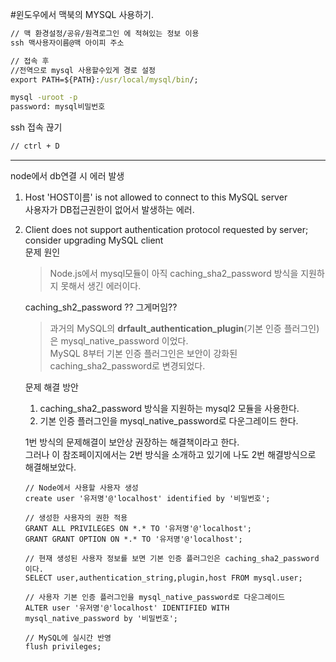 #윈도우에서 맥북의 MYSQL 사용하기.

```cmd
// 맥 환경설정/공유/원격로그인 에 적혀있는 정보 이용
ssh 맥사용자이름@맥 아이피 주소

// 접속 후
//전역으로 mysql 사용할수있게 경로 설정
export PATH=${PATH}:/usr/local/mysql/bin/;

mysql -uroot -p
password: mysql비밀번호
```

ssh 접속 끊기
```cmd
// ctrl + D 
```
***
node에서 db연결 시 에러 발생
1. Host 'HOST이름' is not allowed to connect to this MySQL server  
사용자가 DB접근권한이 없어서 발생하는 에러.
2. Client does not support authentication protocol requested by server; consider upgrading MySQL client  
문제 원인
    > Node.js에서 mysql모듈이 아직 caching_sha2_password 방식을 지원하지 못해서 생긴 에러이다.  

    caching_sh2_password ?? 그게머임??

    > 과거의 MySQL의 **drfault_authentication_plugin**(기본 인증 플러그인)은 mysql_native_password 이었다.  
    > MySQL 8부터 기본 인증 플러그인은 보안이 강화된 caching_sha2_password로 변경되었다.  

    문제 해결 방안
    1. caching_sha2_password 방식을 지원하는 mysql2 모듈을 사용한다.
    2. 기본 인증 플러그인을 mysql_native_password로 다운그레이드 한다.  

    1번 방식의 문제해결이 보안상 권장하는 해결책이라고 한다.  
    그러나 이 참조페이지에서는 2번 방식을 소개하고 있기에 나도 2번 해결방식으로 해결해보았다.

    ```mysql
    // Node에서 사용할 사용자 생성
    create user '유저명'@'localhost' identified by '비밀번호';
    
    // 생성한 사용자의 권한 적용
    GRANT ALL PRIVILEGES ON *.* TO '유저명'@'localhost'; 
    GRANT GRANT OPTION ON *.* TO '유저명'@'localhost'; 

    // 현재 생성된 사용자 정보를 보면 기본 인증 플러그인은 caching_sha2_password 이다.
    SELECT user,authentication_string,plugin,host FROM mysql.user; 

    // 사용자 기본 인증 플러그인을 mysql_native_password로 다운그레이드
    ALTER user '유저명'@'localhost' IDENTIFIED WITH mysql_native_password by '비밀번호';

    // MySQL에 실시간 반영
    flush privileges;
    ```